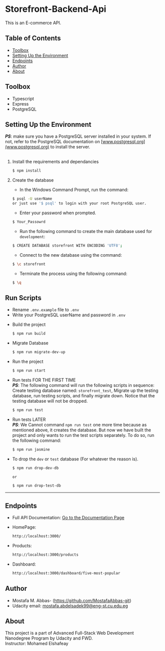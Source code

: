 # Storefront-Backend-Api

This is an E-commerce API.

## Table of Contents

- [Toolbox](#toolbox)
- [Setting Up the Environment](#setting-up-the-environment)
- [Endpoints ](#endpoints)
- [Author](#Author)
- [About](#about)

## Toolbox

- Typescript
- Express
- PostgreSQL

## Setting Up the Environment

**_PS_**: make sure you have a PostgreSQL server installed in your system. If not, refer to the PostgreSQL documentation on [www.postgresql.org](www.postgresql.org) to install the server.
<br></br>

1. Install the requirements and dependancies

   ```sh
   $ npm install
   ```

2. Create the database <br>

   - In the Windows Command Prompt, run the command:

   ```sh
   $ psql -U userName
   or just use '$ psql' to login with your root PostgreSQL user.
   ```

   - Enter your password when prompted.

   ```sh
   $ Your_Passowrd
   ```

   - Run the following command to create the main database used for `development`:

   ```sh
   $ CREATE DATABASE storefront WITH ENCODING 'UTF8';
   ```

   - Connect to the new database using the command:

   ```sh
   $ \c storefront
   ```

   - Terminate the process using the following command:

   ```sh
   $ \q
   ```

## Run Scripts

- Rename `.env.example` file to `.env`
- Write your PostgreSQL userName and password in `.env`

<!-- - Run the following commands to create the database needed for `testing`

  ```sh
  npm run create-test-db
  ``` -->

- Build the project

  ```sh
  $ npm run build
  ```

- Migrate Database

  ```sh
  $ npm run migrate-dev-up
  ```

- Run the project

  ```sh
  $ npm run start
  ```

- Run tests FOR THE FIRST TIME <br>
  **_PS_**: The following command will run the following scripts in sequence: Create testing database named: `storefront_test`, Migrate up the testing database, run testing scripts, and finally migrate down. Notice that the testing database will not be dropped.

  ```sh
  $ npm run test
  ```

- Run tests LATER <br>
  **_PS_**: We Cannot command `npm run test` one more time because as mentioned above, it creates the database. But now we have built the project and only wants to run the test scripts separately. To do so, run the following command:

  ```sh
  $ npm run jasmine
  ```

- To drop the `dev` or `test` database (For whatever the reason is).

  ```sh
  $ npm run drop-dev-db

  or

  $ npm run drop-test-db

  ```

---

## Endpoints

- Full API Documentation:
  [Go to the Documentation Page](https://documenter.getpostman.com/view/14046968/UyxjFmBM#65ae3ab3-93b2-4b06-8b73-ebe5079bc80b)

- HomePage:

  ```sh
  http://localhost:3000/
  ```

- Products:
  ```sh
  http://localhost:3000/products
  ```
- Dashboard:
  ```sh
  http://localhost:3000/dashboard/five-most-popular
  ```

## Author

- Mostafa M. Abbas- (https://github.com/MostafaAbbas-git)
- Udacity email: mostafa.abdelsadek99@eng-st.cu.edu.eg

## About

This project is a part of Advanced Full-Stack Web Development Nanodegree Program by Udacity and FWD.\
Instructor: Mohamed Elshafeay
